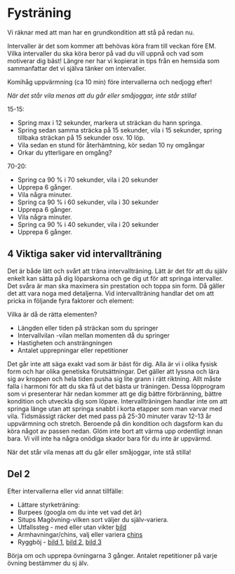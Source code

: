 Fysträning
=========


Vi räknar med att man har en grundkondition att stå på redan nu.

Intervaller är det som kommer att behövas köra fram till veckan före EM. Vilka intervaller du
ska köra beror på vad du vill uppnå och vad som motiverar dig bäst!
Längre ner har vi kopierat in tips från en hemsida som sammanfattar det vi själva tänker om intervaller.

Komihåg uppvärmning (ca 10 min) före intervallerna och nedjogg efter!

*När det står vila menas att du går eller småjoggar, inte står stilla!*

15-15:
 * Spring max i 12 sekunder, markera ut sträckan du hann springa.
 * Spring sedan samma sträcka på 15 sekunder, vila i 15 sekunder,
   spring tillbaka sträckan på 15 sekunder osv. 10 löp.
 * Vila sedan en stund för återhämtning, kör sedan 10 ny omgångar
 * Orkar du ytterligare en omgång?

70-20:
 * Spring ca 90 % i 70 sekunder, vila i 20 sekunder
 * Upprepa 6 gånger.
 * Vila några minuter.
 * Spring ca 90 % i 60 sekunder, vila i 30 sekunder
 * Upprepa 6 gånger.
 * Vila några minuter.
 * Spring ca 90 % i 40 sekunder, vila i 20 sekunder
 * Upprepa 6 gånger.

4 Viktiga saker vid intervallträning
-----------------------------------

Det är både lätt och svårt att träna intervallträning. Lätt är det för att du själv enkelt kan sätta
på dig löparskorna och ge dig ut för att springa intervaller. Det svåra är man ska
maximera sin prestation och toppa sin form. Då gäller det att vara noga med
detaljerna. Vid intervallträning handlar det om att pricka in följande fyra faktorer och element:

Vilka är då de rätta elementen?
 * Längden eller tiden på sträckan som du springer
 * Intervallvilan -vilan mellan momenten då du springer
 * Hastigheten och ansträngningen
 * Antalet upprepningar eller repetitioner

Det går inte att säga exakt vad som är bäst för dig. Alla är vi i olika fysisk form och har olika
genetiska förutsättningar. Det gäller att lyssna och lära sig av kroppen och hela tiden
pusha sig lite grann i rätt riktning. Allt måste falla i harmoni för att du ska få ut det
bästa ur träningen.
Dessa löpprogram som vi presenterar här nedan kommer att ge dig bättre förbränning,
bättre kondition och utveckla dig som löpare. Intervallträningen handlar inte om att
springa länge utan att springa snabbt i korta etapper som man varvar med vila.
Tidsmässigt räcker det med pass på 25-30 minuter varav 12-13 år uppvärmning och
stretch. Beroende på din kondition och dagsform kan du köra något av passen nedan.
Glöm inte bort att värma upp ordentligt innan bara. Vi vill inte ha några onödiga skador
bara för du inte är uppvärmd.

När det står vila menas att du går eller småjoggar, inte stå stilla!

Del 2
-----

Efter intervallerna eller vid annat tillfälle:

 * Lättare styrketräning:
 * Burpees (googla om du inte vet vad det är)
 * Situps Magövning-vilken sort väljer du själv-variera.
 * Utfallssteg -  med eller utan vikter [bild](utfallssteg.png)
 * Armhavningar/chins, valj eller variera [chins](chins.png)
 * Ryggböj - [bild 1](ryggboj.png), [bild 2](ryggboj2.png), [bild 3](ryggboj3.png)

Börja om och upprepa övningarna 3 gånger.
Antalet repetitioner på varje övning bestämmer du sj älv.
